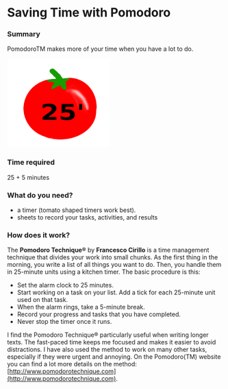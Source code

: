 # Saving Time with Pomodoro

### Summary

PomodoroTM makes more of your time when you have a lot to do.

![Pomodoro](images/pomodoro.png)

### Time required

25 + 5 minutes

### What do you need?

* a timer (tomato shaped timers work best).
* sheets to record your tasks, activities, and results

### How does it work?

The **Pomodoro Technique®** by **Francesco Cirillo** is a time management technique that divides your work into small chunks. As the first thing in the morning, you write a list of all things you want to do. Then, you handle them in 25-minute units using a kitchen timer. The basic procedure is this:

* Set the alarm clock to 25 minutes.
* Start working on a task on your list. Add a tick for each 25-minute unit used on that task.
* When the alarm rings, take a 5-minute break.
* Record your progress and tasks that you have completed.
* Never stop the timer once it runs.

I find the Pomodoro Technique® particularly useful when writing longer texts. The fast-paced time keeps me focused and makes it easier to avoid distractions. I have also used the method to work on many other tasks, especially if they were urgent and annoying. On the Pomodoro(TM) website you can find a lot more details on the method: [http://www.pomodorotechnique.com](http://www.pomodorotechnique.com).